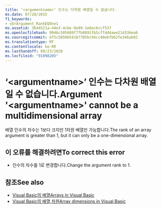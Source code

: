 ```yaml
---
title: ‘<argumentname>’ 인수는 다차원 배열일 수 없습니다.
ms.date: 07/20/2015
f1_keywords:
- vbrArgument_RankEQOne1
ms.assetid: 3b44521a-44e3-4cbe-9a99-1e0ac6ccf537
ms.openlocfilehash: 9946c505609f7fb8091fb5cffdd4aee21d336ea6
ms.sourcegitcommit: bf5c5850654187705bc94cc40ebfb62fe346ab02
ms.translationtype: MT
ms.contentlocale: ko-KR
ms.lasthandoff: 09/23/2020
ms.locfileid: "91098205"
---
```

# <a name="argument-argumentname-cannot-be-a-multidimensional-array"></a><span data-ttu-id="6b001-102">‘\<argumentname>’ 인수는 다차원 배열일 수 없습니다.</span><span class="sxs-lookup"><span data-stu-id="6b001-102">Argument '\<argumentname>' cannot be a multidimensional array</span></span>

<span data-ttu-id="6b001-103">배열 인수의 차수는 1보다 크지만 1차원 배열만 가능합니다.</span><span class="sxs-lookup"><span data-stu-id="6b001-103">The rank of an array argument is greater than 1, but it can only be a one-dimensional array.</span></span>  
  
## <a name="to-correct-this-error"></a><span data-ttu-id="6b001-104">이 오류를 해결하려면</span><span class="sxs-lookup"><span data-stu-id="6b001-104">To correct this error</span></span>  
  
- <span data-ttu-id="6b001-105">인수의 차수를 1로 변경합니다.</span><span class="sxs-lookup"><span data-stu-id="6b001-105">Change the argument rank to 1.</span></span>  
  
## <a name="see-also"></a><span data-ttu-id="6b001-106">참조</span><span class="sxs-lookup"><span data-stu-id="6b001-106">See also</span></span>

- [<span data-ttu-id="6b001-107">Visual Basic의 배열</span><span class="sxs-lookup"><span data-stu-id="6b001-107">Arrays in Visual Basic</span></span>](../programming-guide/language-features/arrays/index.md)
- [<span data-ttu-id="6b001-108">Visual Basic의 배열 차원</span><span class="sxs-lookup"><span data-stu-id="6b001-108">Array dimensions in Visual Basic</span></span>](../programming-guide/language-features/arrays/array-dimensions.md)
